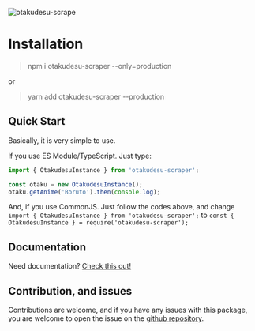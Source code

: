 ![otakudesu-scrape](https://socialify.git.ci/hansputera/otakudesu-scrape/image?description=1&forks=1&issues=1&language=1&owner=1&pattern=Circuit%20Board&pulls=1&stargazers=1&theme=Dark)

# Installation

> npm i otakudesu-scraper --only=production

or

> yarn add otakudesu-scraper --production

## Quick Start
Basically, it is very simple to use.

If you use ES Module/TypeScript. Just type:

```ts
import { OtakudesuInstance } from 'otakudesu-scraper';

const otaku = new OtakudesuInstance();
otaku.getAnime('Boruto').then(console.log);
```

And, if you use CommonJS. Just follow the codes above, and change `import { OtakudesuInstance } from 'otakudesu-scraper';` to `const { OtakudesuInstance } = require('otakudesu-scraper');`

## Documentation
Need documentation? [Check this out!](https://hansputera.github.io/otakudesu-scrape)

## Contribution, and issues
Contributions are welcome, and if you have any issues with this package, you are welcome to open the issue on the [github repository](https://github.com/hansputera/otakudesu-scrape/issues).

